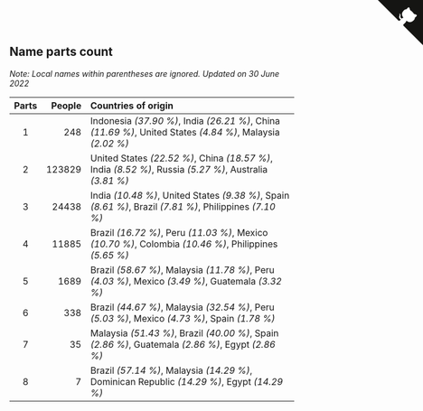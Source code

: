 ## Name parts count

*Note: Local names within parentheses are ignored.*
*Updated on 30 June 2022*

| Parts | People | Countries of origin |
| :--: | ---: | :--- |
| 1 | 248 | Indonesia *(37.90 %)*, India *(26.21 %)*, China *(11.69 %)*, United States *(4.84 %)*, Malaysia *(2.02 %)* |
| 2 | 123829 | United States *(22.52 %)*, China *(18.57 %)*, India *(8.52 %)*, Russia *(5.27 %)*, Australia *(3.81 %)* |
| 3 | 24438 | India *(10.48 %)*, United States *(9.38 %)*, Spain *(8.61 %)*, Brazil *(7.81 %)*, Philippines *(7.10 %)* |
| 4 | 11885 | Brazil *(16.72 %)*, Peru *(11.03 %)*, Mexico *(10.70 %)*, Colombia *(10.46 %)*, Philippines *(5.65 %)* |
| 5 | 1689 | Brazil *(58.67 %)*, Malaysia *(11.78 %)*, Peru *(4.03 %)*, Mexico *(3.49 %)*, Guatemala *(3.32 %)* |
| 6 | 338 | Brazil *(44.67 %)*, Malaysia *(32.54 %)*, Peru *(5.03 %)*, Mexico *(4.73 %)*, Spain *(1.78 %)* |
| 7 | 35 | Malaysia *(51.43 %)*, Brazil *(40.00 %)*, Spain *(2.86 %)*, Guatemala *(2.86 %)*, Egypt *(2.86 %)* |
| 8 | 7 | Brazil *(57.14 %)*, Malaysia *(14.29 %)*, Dominican Republic *(14.29 %)*, Egypt *(14.29 %)* |


<a href="https://github.com/JustinTimeCuber/wca_statistics" class="github-corner" aria-label="View source on Github"><svg width="80" height="80" viewBox="0 0 250 250" style="fill:#151513; color:#fff; position: absolute; top: 0; border: 0; right: 0;" aria-hidden="true"><path d="M0,0 L115,115 L130,115 L142,142 L250,250 L250,0 Z"></path><path d="M128.3,109.0 C113.8,99.7 119.0,89.6 119.0,89.6 C122.0,82.7 120.5,78.6 120.5,78.6 C119.2,72.0 123.4,76.3 123.4,76.3 C127.3,80.9 125.5,87.3 125.5,87.3 C122.9,97.6 130.6,101.9 134.4,103.2" fill="currentColor" style="transform-origin: 130px 106px;" class="octo-arm"></path><path d="M115.0,115.0 C114.9,115.1 118.7,116.5 119.8,115.4 L133.7,101.6 C136.9,99.2 139.9,98.4 142.2,98.6 C133.8,88.0 127.5,74.4 143.8,58.0 C148.5,53.4 154.0,51.2 159.7,51.0 C160.3,49.4 163.2,43.6 171.4,40.1 C171.4,40.1 176.1,42.5 178.8,56.2 C183.1,58.6 187.2,61.8 190.9,65.4 C194.5,69.0 197.7,73.2 200.1,77.6 C213.8,80.2 216.3,84.9 216.3,84.9 C212.7,93.1 206.9,96.0 205.4,96.6 C205.1,102.4 203.0,107.8 198.3,112.5 C181.9,128.9 168.3,122.5 157.7,114.1 C157.9,116.9 156.7,120.9 152.7,124.9 L141.0,136.5 C139.8,137.7 141.6,141.9 141.8,141.8 Z" fill="currentColor" class="octo-body"></path></svg></a><style>.github-corner:hover .octo-arm{animation:octocat-wave 560ms ease-in-out}@keyframes octocat-wave{0%,100%{transform:rotate(0)}20%,60%{transform:rotate(-25deg)}40%,80%{transform:rotate(10deg)}}@media (max-width:500px){.github-corner:hover .octo-arm{animation:none}.github-corner .octo-arm{animation:octocat-wave 560ms ease-in-out}}</style>
